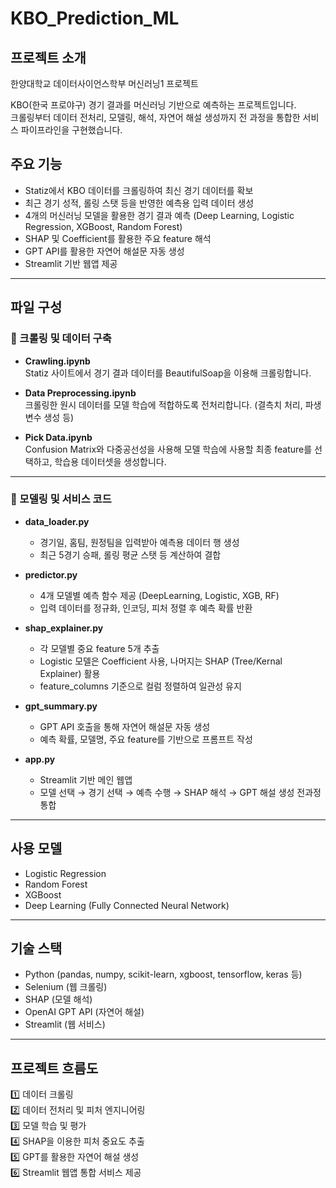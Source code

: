 # KBO_Prediction_ML

## 프로젝트 소개
한양대학교 데이터사이언스학부 머신러닝1 프로젝트

KBO(한국 프로야구) 경기 결과를 머신러닝 기반으로 예측하는 프로젝트입니다.  
크롤링부터 데이터 전처리, 모델링, 해석, 자연어 해설 생성까지 전 과정을 통합한 서비스 파이프라인을 구현했습니다.

## 주요 기능

- Statiz에서 KBO 데이터를 크롤링하여 최신 경기 데이터를 확보
- 최근 경기 성적, 롤링 스탯 등을 반영한 예측용 입력 데이터 생성
- 4개의 머신러닝 모델을 활용한 경기 결과 예측 (Deep Learning, Logistic Regression, XGBoost, Random Forest)
- SHAP 및 Coefficient를 활용한 주요 feature 해석
- GPT API를 활용한 자연어 해설문 자동 생성
- Streamlit 기반 웹앱 제공

---

## 파일 구성

### 📂 크롤링 및 데이터 구축

- **Crawling.ipynb**  
  Statiz 사이트에서 경기 결과 데이터를 BeautifulSoap을 이용해 크롤링합니다.
  
- **Data Preprocessing.ipynb**  
  크롤링한 원시 데이터를 모델 학습에 적합하도록 전처리합니다. (결측치 처리, 파생 변수 생성 등)

- **Pick Data.ipynb**  
  Confusion Matrix와 다중공선성을 사용해 모델 학습에 사용할 최종 feature를 선택하고, 학습용 데이터셋을 생성합니다.

---

### 📂 모델링 및 서비스 코드

- **data_loader.py**  
  - 경기일, 홈팀, 원정팀을 입력받아 예측용 데이터 행 생성
  - 최근 5경기 승패, 롤링 평균 스탯 등 계산하여 결합
  
- **predictor.py**  
  - 4개 모델별 예측 함수 제공 (DeepLearning, Logistic, XGB, RF)
  - 입력 데이터를 정규화, 인코딩, 피처 정렬 후 예측 확률 반환
  
- **shap_explainer.py**  
  - 각 모델별 중요 feature 5개 추출
  - Logistic 모델은 Coefficient 사용, 나머지는 SHAP (Tree/Kernal Explainer) 활용
  - feature_columns 기준으로 컬럼 정렬하여 일관성 유지
  
- **gpt_summary.py**  
  - GPT API 호출을 통해 자연어 해설문 자동 생성
  - 예측 확률, 모델명, 주요 feature를 기반으로 프롬프트 작성

- **app.py**  
  - Streamlit 기반 메인 웹앱
  - 모델 선택 → 경기 선택 → 예측 수행 → SHAP 해석 → GPT 해설 생성 전과정 통합

---

## 사용 모델

- Logistic Regression
- Random Forest
- XGBoost
- Deep Learning (Fully Connected Neural Network)

---

## 기술 스택

- Python (pandas, numpy, scikit-learn, xgboost, tensorflow, keras 등)
- Selenium (웹 크롤링)
- SHAP (모델 해석)
- OpenAI GPT API (자연어 해설)
- Streamlit (웹 서비스)

---

## 프로젝트 흐름도

1️⃣ 데이터 크롤링  
2️⃣ 데이터 전처리 및 피처 엔지니어링  
3️⃣ 모델 학습 및 평가  
4️⃣ SHAP을 이용한 피처 중요도 추출  
5️⃣ GPT를 활용한 자연어 해설 생성  
6️⃣ Streamlit 웹앱 통합 서비스 제공

